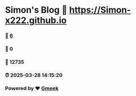 # Simon's Blog :link: https://Simon-x222.github.io 
### :page_facing_up: [6](https://Simon-x222.github.io/tag.html) 
### :speech_balloon: 0 
### :hibiscus: 12735 
### :alarm_clock: 2025-03-28 14:15:20 
### Powered by :heart: [Gmeek](https://github.com/Meekdai/Gmeek)
